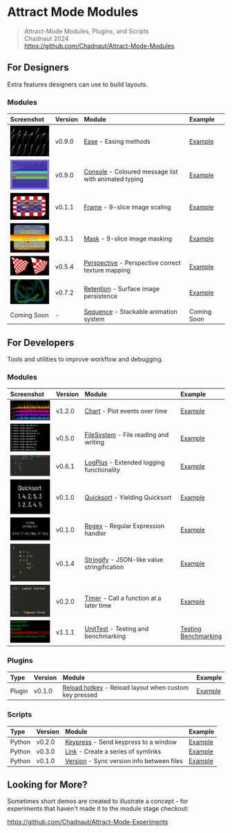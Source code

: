 # Attract Mode Modules

> Attract-Mode Modules, Plugins, and Scripts  
> Chadnaut 2024  
> https://github.com/Chadnaut/Attract-Mode-Modules

## For Designers

Extra features designers can use to build layouts.

### Modules

|Screenshot|Version|Module|Example|
|:-|:-|:-|:-|
|<img src="./modules/ease/example.png" width="100"/>|v0.9.0|[Ease](./modules/ease/README.md) - Easing methods|[Example](./layouts/Example.Ease/)|
|<img src="./modules/console/example.png" width="100"/>|v0.9.0|[Console](./modules/console/README.md) - Coloured message list with animated typing|[Example](./layouts/Example.Console/)|
|<img src="./modules/frame/example.png" width="100"/>|v0.1.1|[Frame](./modules/frame/README.md) - 9-slice image scaling|[Example](./layouts/Example.Frame/)|
|<img src="./modules/mask/example.png" width="100"/>|v0.3.1|[Mask](./modules/mask/README.md) - 9-slice image masking|[Example](./layouts/Example.Mask/)|
|<img src="./modules/perspective/example.png" width="100"/>|v0.5.4|[Perspective](./modules/perspective/README.md) - Perspective correct texture mapping|[Example](./layouts/Example.Perspective/)|
|<img src="./modules/retention/example.png" width="100"/>|v0.7.2|[Retention](./modules/retention/README.md) - Surface image persistence|[Example](./layouts/Example.Retention/)|
|Coming Soon|-|[Sequence](./modules/sequence/README.md) - Stackable animation system|Coming Soon|

## For Developers

Tools and utilities to improve workflow and debugging.

### Modules

|Screenshot|Version|Module|Example|
|:-|:-|:-|:-|
|<img src="./modules/chart/example.png" width="100"/>|v1.2.0|[Chart](./modules/chart/README.md) - Plot events over time|[Example](./layouts/Example.Chart/)|
|<img src="./modules/fs/example.png" width="100"/>|v0.5.0|[FileSystem](./modules/fs/README.md) - File reading and writing|[Example](./layouts/Example.FileSystem/)|
|<img src="./modules/logplus/example.png" width="100"/>|v0.6.1|[LogPlus](./modules/logplus/README.md) - Extended logging functionality|[Example](./layouts/Example.LogPlus/)|
|<img src="./modules/quicksort/example.png" width="100"/>|v0.1.0|[Quicksort](./modules/quicksort/README.md) - Yielding Quicksort|[Example](./layouts/Example.Quicksort/)|
|<img src="./modules/regex/example.png" width="100"/>|v0.1.0|[Regex](./modules/regex/README.md) - Regular Expression handler|[Example](./layouts/Example.Regex/)|
|<img src="./modules/stringify/example.png" width="100"/>|v0.1.4|[Stringify](./modules/stringify/README.md) - JSON-like value stringification|[Example](./layouts/Example.Stringify/)|
|<img src="./modules/timer/example.png" width="100"/>|v0.2.0|[Timer](./modules/timer/README.md) - Call a function at a later time|[Example](./layouts/Example.Timer/)|
|<img src="./modules/unittest/example.png" width="100"/>|v1.1.1|[UnitTest](./modules/unittest/README.md) - Testing and benchmarking|[Testing](./layouts/Example.UnitTest/)<br>[Benchmarking](./layouts/Example.Benchmark/)|

### Plugins

|Type|Version|Module|Example|
|:-|:-|:-|:-|
|Plugin|v0.1.0|[Reload hotkey](./plugins/ReloadHotkey/README.md) - Reload layout when custom key pressed|[Example](./plugins/ReloadHotkey/README.md#quickstart)|

### Scripts

|Type|Version|Module|Example|
|:-|:-|:-|:-|
|Python|v0.2.0|[Keypress](./scripts/keypress/README.md) - Send keypress to a window|[Example](./scripts/keypress/README.md#example)|
|Python|v0.3.0|[Link](./scripts/link/README.md) - Create a series of symlinks|[Example](./scripts/link/README.md#example)|
|Python|v0.1.0|[Version](./scripts/version/README.md) - Sync version info between files|[Example](./scripts/version/README.md#example)|

## Looking for More?

Sometimes short demos are created to illustrate a concept - for experiments that haven't made it to the module stage checkout:

https://github.com/Chadnaut/Attract-Mode-Experiments
